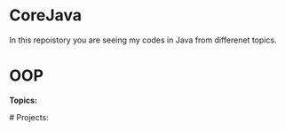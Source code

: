 # CoreJava
In this repoistory you are seeing my codes in Java from differenet topics.
# OOP
<p><b>Topics:</b></p>
# Projects:
